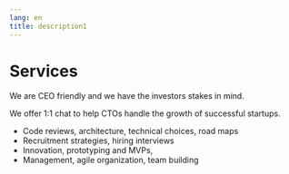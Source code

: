 ```yaml
---
lang: en
title: description1
---
```

# Services

We are CEO friendly and we have the investors stakes in mind.

We offer 1:1 chat to help CTOs handle the growth of successful startups.

* Code reviews, architecture, technical choices, road maps
* Recruitment strategies, hiring interviews
* Innovation, prototyping and MVPs, 
* Management, agile organization, team building
